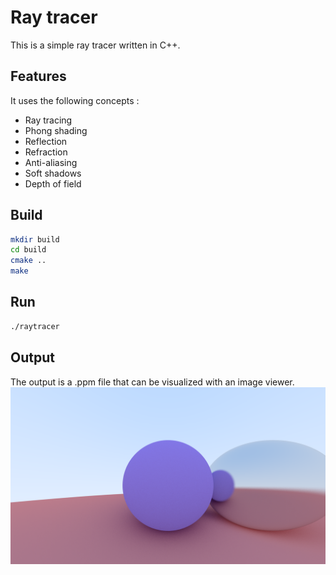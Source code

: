 # Ray tracer
This is a simple ray tracer written in C++.

## Features
It uses the following concepts :
- Ray tracing
- Phong shading
- Reflection
- Refraction
- Anti-aliasing
- Soft shadows
- Depth of field

## Build
```bash
mkdir build
cd build
cmake ..
make
```

## Run
```bash
./raytracer
```

## Output
The output is a .ppm file that can be visualized with an image viewer.
![image](output.png)